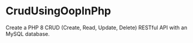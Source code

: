 # CrudUsingOopInPhp
Create a PHP 8 CRUD (Create, Read, Update, Delete) RESTful API with an MySQL database.
